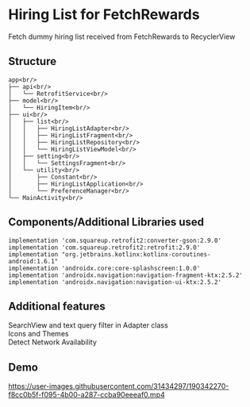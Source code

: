 # Hiring List for FetchRewards

Fetch dummy hiring list received from FetchRewards to RecyclerView


## Structure
```
app<br/>
├── api<br/>
│   └── RetrofitService<br/>
├── model<br/>
│   └── HiringItem<br/>
├── ui<br/>
│   ├── list<br/>
│   │   ├── HiringListAdapter<br/>
│   │   ├── HiringListFragment<br/>
│   │   ├── HiringListRepository<br/>
│   │   └── HiringListViewModel<br/>
│   ├── setting<br/>
│   │   └── SettingsFragment<br/>
│   └── utility<br/>
│       ├── Constant<br/>
│       ├── HiringListApplication<br/>
│       └── PreferenceManager<br/>
└── MainActivity<br/>
```
## Components/Additional Libraries used
```
implementation 'com.squareup.retrofit2:converter-gson:2.9.0'
implementation 'com.squareup.retrofit2:retrofit:2.9.0'
implementation "org.jetbrains.kotlinx:kotlinx-coroutines-android:1.6.1"
implementation 'androidx.core:core-splashscreen:1.0.0'
implementation 'androidx.navigation:navigation-fragment-ktx:2.5.2'
implementation 'androidx.navigation:navigation-ui-ktx:2.5.2'
```
## Additional features
SearchView and text query filter in Adapter class</br>
Icons and Themes</br>
Detect Network Availability</br>

## Demo
https://user-images.githubusercontent.com/31434297/190342270-f8cc0b5f-f095-4b00-a287-ccba90eeeaf0.mp4
